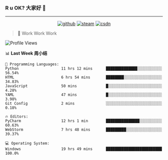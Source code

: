 ### R u OK? 大家好 👋

___

<p align="center">
  <a href="https://bigkjp97.github.io/"><img src="https://img.shields.io/badge/-GitPage-lightgrey" alt="github"></a>
  <a href="https://steamcommunity.com/id/bigkjp/"><img src="https://img.shields.io/badge/-Steam-black" alt="steam"></a>
  <a href="https://blog.csdn.net/qq_38986088"><img src="https://img.shields.io/badge/CSDN-cf000e" alt="csdn"></a>
</p>

> 🧟 Work Work Work

<!--START_SECTION:kjp readme-->
![Profile Views](http://img.shields.io/badge/Mi%20Amigos%E2%99%82%EF%B8%8F-5-ff69b4)

📊 **Last Week 周小结** 

```text
💬 Programming Languages: 
Python                   11 hrs 12 mins      ██████████████░░░░░░░░░░░   56.54% 
HTML                     6 hrs 54 mins       ████████░░░░░░░░░░░░░░░░░   34.83% 
JavaScript               50 mins             █░░░░░░░░░░░░░░░░░░░░░░░░   4.28% 
YAML                     47 mins             █░░░░░░░░░░░░░░░░░░░░░░░░   3.98% 
Git Config               2 mins              ░░░░░░░░░░░░░░░░░░░░░░░░░   0.18%

🔥 Editors: 
PyCharm                  12 hrs 1 min        ███████████████░░░░░░░░░░   60.63% 
WebStorm                 7 hrs 48 mins       █████████░░░░░░░░░░░░░░░░   39.37%

💻 Operating System: 
Windows                  19 hrs 49 mins      █████████████████████████   100.0%

```


<!--END_SECTION:kjp readme-->

<!--
**bigkjp97/bigkjp97** is a ✨ _special_ ✨ repository because its `README.md` (this file) appears on your GitHub profile.

Here are some ideas to get you started:

- 🔭 I’m currently working on ...
- 🌱 I’m currently learning ...
- 👯 I’m looking to collaborate on ...
- 🤔 I’m looking for help with ...
- 💬 Ask me about ...
- 📫 How to reach me: ...
- 😄 Pronouns: ...
- ⚡ Fun fact: ... -->

